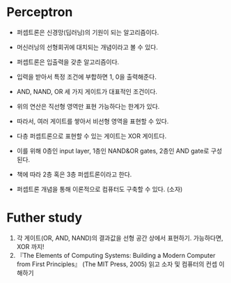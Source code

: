 # Perceptron
- 퍼셉트론은 신경망(딥러닝)의 기원이 되는 알고리즘이다.
- 머신러닝의 선형회귀에 대치되는 개념이라고 볼 수 있다.

- 퍼셉트론은 입출력을 갖춘 알고리즘이다.
- 입력을 받아서 특정 조건에 부합하면 1, 0을 출력해준다.
- AND, NAND, OR 세 가지 게이트가 대표적인 조건이다.
- 위의 연산은 직선형 영역만 표현 가능하다는 한계가 있다.

- 따라서, 여러 게이트를 쌓아서 비선형 영역을 표현할 수 있다.
- 다층 퍼셉트론으로 표현할 수 있는 게이트는 XOR 게이트다.
- 이를 위해 0층인 input layer, 1층인 NAND&OR gates, 2층인 AND gate로 구성된다.
- 책에 따라 2층 혹은 3층 퍼셉트론이라고 한다.

- 퍼셉트론 개념을 통해 이론적으로 컴퓨터도 구축할 수 있다. (소자)


# Futher study

1. 각 게이트(OR, AND, NAND)의 결과값을 선형 공간 상에서 표현하기. 가능하다면, XOR 까지!
2. 『The Elements of Computing Systems: Building a Modern Computer from First Principles』 (The MIT Press, 2005) 읽고 소자 및 컴퓨터의 컨셉 이해하기